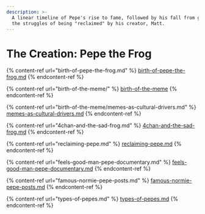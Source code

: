 ```yaml
---
description: >-
  A linear timeline of Pepe's rise to fame, followed by his fall from grace and
  the struggles of being "reclaimed" by his creator, Matt.
---
```


# The Creation: Pepe the Frog

{% content-ref url="birth-of-pepe-the-frog.md" %}
[birth-of-pepe-the-frog.md](birth-of-pepe-the-frog.md)
{% endcontent-ref %}

{% content-ref url="birth-of-the-meme/" %}
[birth-of-the-meme](birth-of-the-meme/)
{% endcontent-ref %}

{% content-ref url="birth-of-the-meme/memes-as-cultural-drivers.md" %}
[memes-as-cultural-drivers.md](birth-of-the-meme/memes-as-cultural-drivers.md)
{% endcontent-ref %}

{% content-ref url="4chan-and-the-sad-frog.md" %}
[4chan-and-the-sad-frog.md](4chan-and-the-sad-frog.md)
{% endcontent-ref %}

{% content-ref url="reclaiming-pepe.md" %}
[reclaiming-pepe.md](reclaiming-pepe.md)
{% endcontent-ref %}

{% content-ref url="feels-good-man-pepe-documentary.md" %}
[feels-good-man-pepe-documentary.md](feels-good-man-pepe-documentary.md)
{% endcontent-ref %}

{% content-ref url="famous-normie-pepe-posts.md" %}
[famous-normie-pepe-posts.md](famous-normie-pepe-posts.md)
{% endcontent-ref %}

{% content-ref url="types-of-pepes.md" %}
[types-of-pepes.md](types-of-pepes.md)
{% endcontent-ref %}

